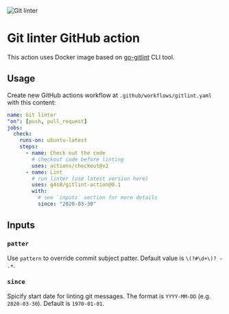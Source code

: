 ![Git linter](https://github.com/g4s8/gitlint-action/workflows/Git%20linter/badge.svg)

# Git linter GitHub action

This action uses Docker image based on
[go-gitlint](https://github.com/llorllale/go-gitlint/)
CLI tool.

## Usage

Create new GitHub actions workflow at `.github/workflows/gitlint.yaml`
with this content:
```yaml
name: Git linter
"on": [push, pull_request]
jobs:
  check:
    runs-on: ubuntu-latest
    steps:
      - name: Check out the code
        # checkout code before linting
        uses: actions/checkout@v2        
      - name: Lint
        # run linter (use latest version here)
        uses: g4s8/gitlint-action@0.1
        with:
          # see `inputs` section for more details
          since: "2020-03-30"
```

## Inputs

### `patter`

Use `pattern` to override commit subject patter.
Default value is `\(?#\d+\)? - .+`.

### `since`

Spicify start date for linting git messages. The format is `YYYY-MM-DD` (e.g. `2020-03-30`).
Default is `1970-01-01`.
